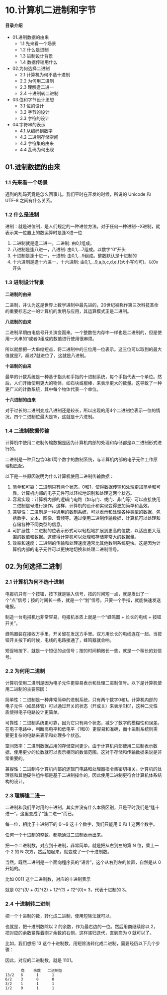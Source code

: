 # 10.计算机二进制和字节
#### 目录介绍
- 01.进制数据的由来
  - 1.1 先来看一个场景
  - 1.2 什么是进制
  - 1.3 进制设计背景
  - 1.4 数据传输用什么
- 02.为何选择二进制
  - 2.1 计算机为何不选十进制
  - 2.2 为何用二进制
  - 2.3 理解逢二进一
  - 2.4 十进制转二进制
- 03.位和字节设计思想
  - 3.1 位的设计
  - 3.2 字节的设计
  - 3.3 字符的设计
- 04.字符串的表示
  - 4.1 从编码到数字
  - 4.2 二进制存储空间
  - 4.3 字符集的由来
  - 4.4 乱码为何出现

## 01.进制数据的由来

### 1.1 先来看一个场景

遇到的乱码究竟是怎么回事儿。我们平时在开发的时候，所说的 Unicode 和 UTF-8 之间有什么关系。

### 1.2 什么是进制

进制：就是进位制，是人们规定的一种进位方法。对于任何一种进制--X进制，就表示某一位置上的数运算时是逢X进一位

1. 二进制就是逢二进一，二进制: 由0,1组成。
2. 八进制是逢八进一，八进制: 由0,1,…7组成。以数字“0”开头
3. 十进制是逢十进一，十进制: 由0,1,…9组成。整数默认是十进制的
4. 十六进制是逢十六进一，十六进制: 由0,1,…9,a,b,c,d,e,f(大小写均可)。以0x开头

### 1.3 进制设计背景

**二进制的由来**

二进制，并认为这是世界上数学进制中最先进的，20世纪被称作第三次科技革命的重要标志之一的计算机的发明与应用，其运算模式正是二进制。

**八进制的由来**

二进制早期由电信号开关演变而来。一个整数在内存中一样也是二进制的，但是使用一大串的1或者0组成的数值进行使用很麻烦。

所以就想把一大串缩短点，将二进制中的三位用一位表示。这三位可以取到的最大值就是7，超过7就进位了，这就是八进制。

**十进制的由来**

最早的计数系统是一种基于指头和手指的十进制系统，每个手指代表一个单位。然后，人们开始使用更大的物体，如石块或棍棒，来表示更大的数量。这导致了一种更广义的计数系统，其中每个物体代表一个单位。

**十六进制的由来**

对于过长的二进制变成八进制还是较长，所以出现的用4个二进制位表示一位的情况，四个二进制位最大是15，这就是十六进制。

### 1.4 二进制数据传输

计算机中使用二进制传输数据是因为计算机内部的处理和存储都是以二进制形式进行的。

二进制是一种只包含0和1两个数字的数制系统，与计算机内部的电子元件工作原理相匹配。

以下是一些原因说明为什么计算机使用二进制传输数据：

1. 简单和可靠：二进制只有两个状态，0和1，使得数据传输和处理更加简单和可靠。计算机内部的电子元件可以轻松地识别和处理这两个状态。
2. 容易实现：计算机内部的逻辑门电路（如与门、或门、非门等）可以直接使用二进制信号进行操作。这样，计算机的设计和实现变得更加简单和高效。
3. 兼容性：二进制是一种通用的数制系统，可以表示和处理各种类型的数据，包括数字、文本、图像、音频等。通过使用二进制传输数据，计算机可以处理和存储各种不同类型的信息。
4. 可扩展性：二进制的位表示形式可以轻松地扩展到更高的位数，以适应更大范围的数值和数据。这使得计算机可以处理和存储非常大的数据量。
5. 效率和速度：二进制的传输和处理速度通常比其他数制系统更快。这是因为计算机内部的电子元件可以更快地切换和处理二进制信号。

## 02.为何选择二进制
### 2.1 计算机为何不选十进制

电报机只有一个按钮，按下就是输入信号，按的时间短一点，就是发出了一个“点”信号；按的时间长一些，就是一个“划”信号。只要一个手指，就能快速发送电报。

制造一台电报机也非常容易。电报机本质上就是一个“蜂鸣器 + 长长的电线 + 按钮开关”。

蜂鸣器装在接收方手里，开关留在发送方手里。双方用长长的电线连在一起。当按钮开关按下的时候，电线的电路接通了，蜂鸣器就会响。

短促地按下，就是一个短促的点信号；按的时间稍微长一些，就是一个稍长的划信号。

### 2.2 为何用二进制

计算机使用二进制是因为电子元件更容易表示和处理二进制信号。以下是计算机使用二进制的主要原因：

简单性：二进制是一种非常简单的进制系统，只有两个数字0和1。计算机内部的电子元件（如晶体管）可以通过开关的状态（开或关）来表示0和1，这种二元性质使得电子电路设计更简单。

可靠性：二进制系统更可靠，因为它只有两个状态，减少了数字的模糊性和误差。在电子电路中，判断高电平和低电平（1和0）更容易和准确，而十进制系统则需要更复杂的电路来表示和处理多个状态。

空间效率：二进制数据占用的存储空间更少。由于计算机内部使用二进制表示数据，使用更少的位数就可以表示相同的数值范围。这对于存储和传输数据来说是非常重要的。

兼容性：二进制与计算机内部的逻辑门电路和处理器指令集密切相关。计算机的处理器和其他硬件组件都是基于二进制操作的，因此使用二进制更符合计算机体系结构的设计。

### 2.3 理解逢二进一

二进制和我们平时用的十进制，其实并没有什么本质区别，只是平时我们是“逢十进一”，这里变成了“逢二进一”而已。

每一位，相比于十进制下的 0～9 这十个数字，我们只能用 0 和 1 这两个数字。

任何一个十进制的整数，都能通过二进制表示出来。

把一个二进制数，对应到十进制，非常简单，就是把从右到左的第 N 位，乘上一个 2 的 N 次方，然后加起来，就变成了一个十进制数。

当然，既然二进制是一个面向程序员的“语言”，这个从右到左的位置，自然是从 0 开始的。

比如 0011 这个二进制数，对应的十进制表示

就是 0*2^{3} + 0*2^{2} + 1*2^{1} + 1*2^{0}= 3，代表十进制的 3。


### 2.4 十进制转二进制

把一个十进制的数，转化成二进制，使用短除法就可以。

也就是，把十进制数除以 2 的余数，作为最右边的一位。然后用商继续除以 2，把对应的余数紧靠着刚才余数的右侧，这样递归迭代，直到商为 0 就可以了。

比如，我们想把 13 这个十进制数，用短除法转化成二进制，需要经历以下几个步骤：

因此，对应的二进制数，就是 1101。

```text
       商    余数   二进制位
13/2   6      1      1
6/2    3      0      0
3/2    1      1      1
1/2    0      1      1
```







